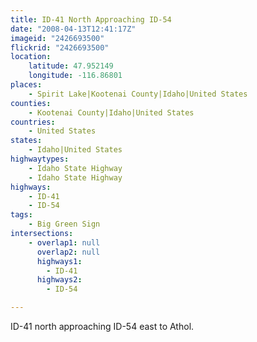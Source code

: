 ```yaml
---
title: ID-41 North Approaching ID-54
date: "2008-04-13T12:41:17Z"
imageid: "2426693500"
flickrid: "2426693500"
location:
    latitude: 47.952149
    longitude: -116.86801
places:
    - Spirit Lake|Kootenai County|Idaho|United States
counties:
    - Kootenai County|Idaho|United States
countries:
    - United States
states:
    - Idaho|United States
highwaytypes:
    - Idaho State Highway
    - Idaho State Highway
highways:
    - ID-41
    - ID-54
tags:
    - Big Green Sign
intersections:
    - overlap1: null
      overlap2: null
      highways1:
        - ID-41
      highways2:
        - ID-54

---
```

ID-41 north approaching ID-54 east to Athol.